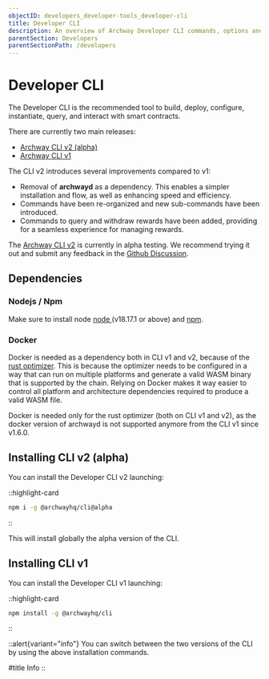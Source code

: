 ```yaml
---
objectID: developers_developer-tools_developer-cli
title: Developer CLI
description: An overview of Archway Developer CLI commands, options and usage
parentSection: Developers
parentSectionPath: /developers
---
```


# Developer CLI

The Developer CLI is the recommended tool to build, deploy, configure, instantiate, query, and interact with smart contracts. 

There are currently two main releases:


- [Archway CLI v2 (alpha)](/developers/developer-tools/developer-cli/developer-cli-v2)
- [Archway CLI v1](/developers/developer-tools/developer-cli/developer-cli-v1)


The CLI v2 introduces several improvements compared to v1:
- Removal of **archwayd** as a dependency. This enables a simpler installation and flow, as well as enhancing speed and efficiency.
- Commands have been re-organized and new sub-commands have been introduced.
- Commands to query and withdraw rewards have been added, providing for a seamless experience for managing rewards.


The <a href="https://www.npmjs.com/package/@archwayhq/cli/v/2.0.0-alpha.1" target="_blank" >Archway CLI v2</a> is currently in alpha testing. We recommend trying it out and submit any feedback in the <a href="https://github.com/archway-network/archway-cli/discussions/210" target="_blank" >Github Discussion</a>.

## Dependencies

### Nodejs / Npm

Make sure to install node <a href="https://nodejs.org/en" target="_blank" >node </a> (v18.17.1 or above) and <a href="https://www.npmjs.com/" target="_blank" >npm</a>.


### Docker


Docker is needed as a dependency both in CLI v1 and v2, because of the <a href="https://github.com/CosmWasm/rust-optimizer" target="_blank" >rust optimizer</a>. This is because the optimizer needs to be configured in a way that can run on multiple platforms and generate a valid WASM binary that is supported by the chain. Relying on Docker makes it way easier to control all platform and architecture dependencies required to produce a valid WASM file.


Docker is needed only for the rust optimizer (both on CLI v1 and v2), as the docker version of archwayd is not supported anymore from the CLI v1 since v1.6.0.



## Installing CLI v2 (alpha)

You can install the Developer CLI v2 launching:

::highlight-card

```bash
npm i -g @archwayhq/cli@alpha
```

::

This will install globally the alpha version of the CLI.

## Installing CLI v1

You can install the Developer CLI v1 launching:

::highlight-card

```bash
npm install -g @archwayhq/cli
```

::




::alert{variant="info"}
You can switch between the two versions of the CLI by using the above installation commands.

#title
Info
::


